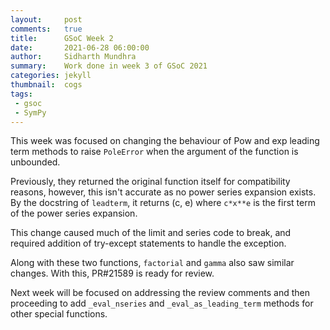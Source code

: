 ```yaml
---
layout:     post
comments:   true
title:      GSoC Week 2
date:       2021-06-28 06:00:00
author:     Sidharth Mundhra
summary:    Work done in week 3 of GSoC 2021
categories: jekyll
thumbnail:  cogs
tags:
 - gsoc
 - SymPy
---
```


This week was focused on changing the behaviour of Pow and exp leading term
methods to raise `PoleError` when the argument of the function is unbounded.

Previously, they returned the original function itself for compatibility reasons,
however, this isn't accurate as no power series expansion exists. By the docstring
of `leadterm`, it returns (c, e) where `c*x**e` is the first term of the power
series expansion.

This change caused much of the limit and series code to break, and required
addition of try-except statements to handle the exception.

Along with these two functions, `factorial` and `gamma` also saw similar changes.
With this, PR#21589 is ready for review.

Next week will be focused on addressing the review comments and then proceeding
to add `_eval_nseries` and `_eval_as_leading_term` methods for other special
functions.
